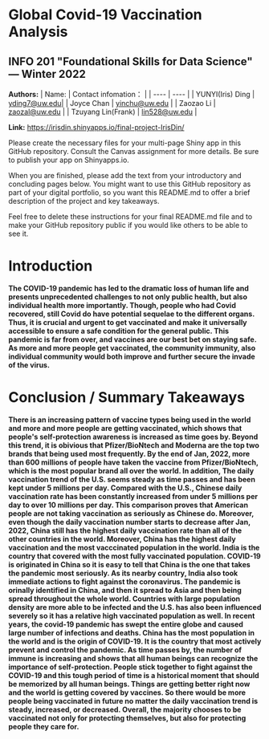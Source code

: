 # Global Covid-19 Vaccination Analysis
## INFO 201 "Foundational Skills for Data Science" — Winter 2022

**Authors:**
|  Name:   | Contact infomation：  |
|  ----  | ----  |
| YUNYI(Iris) Ding  | yding7@uw.edu|
| Joyce Chan  | yinchu@uw.edu |
| Zaozao Li  | zaozal@uw.edu |
| Tzuyang Lin(Frank) | lin528@uw.edu |

**Link:** https://irisdin.shinyapps.io/final-project-IrisDin/

Please create the necessary files for your multi-page Shiny app in this GitHub repository. Consult the Canvas assignment for more details. Be sure to publish your app on Shinyapps.io.

When you are finished, please add the text from your introductory and concluding pages below. You might want to use this GitHub repository as part of your digital portfolio, so you want this README.md to offer a brief description of the project and key takeaways.

Feel free to delete these instructions for your final README.md file and to make your GitHub repository public if you would like others to be able to see it. 

# Introduction

**The COVID-19 pandemic has led to the dramatic loss of human life and presents unprecedented challenges to not only public health, but also individual health more importantly. Though, people who had Covid recovered, still Covid do have potential sequelae to the different organs. Thus, it is crucial and urgent to get vaccinated and make it universally accessible to ensure a safe condition for the general public. This pandemic is far from over, and vaccines are our best bet on staying safe. As more and more people get vaccinated, the community immunity, also individual community would both improve and further secure the invade of the virus.**


# Conclusion / Summary Takeaways

**There is an increasing pattern of vaccine types being used in the world and more and more people are getting vaccinated, which shows that people's self-protection awareness is increased as time goes by. Beyond this trend, it is obivious that Pfizer/BioNtech and Moderna are the top two brands that being used most frequently. By the end of Jan, 2022, more than 600 millions of people have taken the vaccine from Pfizer/BioNtech, which is the most popular brand all over the world. In addition, The daily vaccination trend of the U.S. seems steady as time passes and has been kept under 5 millions per day. Compared with the U.S., Chinese daily vaccination rate has been constantly increased from under 5 millions per day to over 10 millions per day. This comparison proves that American people are not taking vaccination as seriously as Chinese do. Moreover, even though the daily vaccination number starts to decrease after Jan, 2022, China still has the highest daily vaccination rate than all of the other countries in the world. Moreover, China has the highest daily vaccination and the most vacccinated population in the world. India is the country that covered with the most fully vaccinated population. COVID-19 is originated in China so it is easy to tell that China is the one that takes the pandemic most seriously. As its nearby country, India also took immediate actions to fight against the coronavirus. The pandemic is orinally identified in China, and then it spread to Asia and then being spread throughout the whole world. Countries with large population density are more able to be infected and the U.S. has also been influenced severely so it has a relative high vaccinated population as well. In recent years, the covid-19 pandemic has swept the entire globe and caused large number of infections and deaths. China has the most population in the world and is the origin of COVID-19. It is the country that most actively prevent and control the pandemic. As time passes by, the number of immune is increasing and shows that all human beings can recognize the importance of self-protection. People stick together to fight against the COVID-19 and this tough period of time is a historical moment that should be memorized by all human beings. Things are getting better right now and the world is getting covered by vaccines. So there would be more people being vaccinated in future no matter the daily vaccination trend is steady, increased, or decreased. Overall, the majority chooses to be vaccinated not only for protecting themselves, but also for protecting people they care for.**
         

